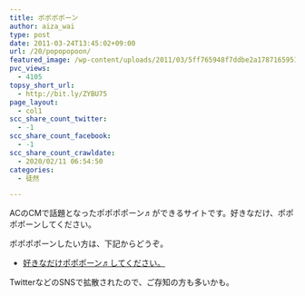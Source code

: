 ```yaml
---
title: ポポポポーン
author: aiza_wai
type: post
date: 2011-03-24T13:45:02+09:00
url: /20/popopopoon/
featured_image: /wp-content/uploads/2011/03/5ff765948f7ddbe2a1787165951f9ba2.png
pvc_views:
  - 4105
topsy_short_url:
  - http://bit.ly/ZYBU75
page_layout:
  - col1
scc_share_count_twitter:
  - -1
scc_share_count_facebook:
  - -1
scc_share_count_crawldate:
  - 2020/02/11 06:54:50
categories:
  - 徒然

---
```

ACのCMで話題となったポポポポーン♬ができるサイトです。好きなだけ、ポポポポーンしてください。

<!--more-->

ポポポポーンしたい方は、下記からどうぞ。

  * [好きなだけポポポーン♬してください。][1]

TwitterなどのSNSで拡散されたので、ご存知の方も多いかも。

 [1]: http://blog.livedoor.jp/clock510/archives/1616452.html